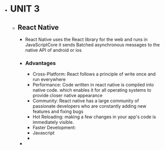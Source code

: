 - # UNIT 3
	- ## React Native
		- React Native uses the React library for the web and runs in JavaScriptCore
		  it sends Batched asynchronous messages to the native API of android or ios
		- ### Advantages
			- Cross-Platform: React follows a principle of write once and run everywhere
			- Performance: Code written in react native is compiled into native code. which enables it for all operating systems to provide closer native appearance
			- Community: React native has a large community of passionate developers who are constantly adding new features and fixing bugs
			- Hot Reloading: making a few changes in your app's code is immediately visible.
			- Faster Development:
			- Javascript
			-
		-